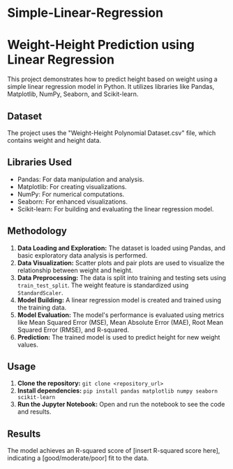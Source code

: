 # Simple-Linear-Regression
# Weight-Height Prediction using Linear Regression

This project demonstrates how to predict height based on weight using a simple linear regression model in Python. It utilizes libraries like Pandas, Matplotlib, NumPy, Seaborn, and Scikit-learn.

## Dataset

The project uses the "Weight-Height Polynomial Dataset.csv" file, which contains weight and height data.

## Libraries Used

* Pandas: For data manipulation and analysis.
* Matplotlib: For creating visualizations.
* NumPy: For numerical computations.
* Seaborn: For enhanced visualizations.
* Scikit-learn: For building and evaluating the linear regression model.

## Methodology

1. **Data Loading and Exploration:** The dataset is loaded using Pandas, and basic exploratory data analysis is performed.
2. **Data Visualization:** Scatter plots and pair plots are used to visualize the relationship between weight and height.
3. **Data Preprocessing:** The data is split into training and testing sets using `train_test_split`. The weight feature is standardized using `StandardScaler`.
4. **Model Building:** A linear regression model is created and trained using the training data.
5. **Model Evaluation:** The model's performance is evaluated using metrics like Mean Squared Error (MSE), Mean Absolute Error (MAE), Root Mean Squared Error (RMSE), and R-squared.
6. **Prediction:** The trained model is used to predict height for new weight values.

## Usage

1. **Clone the repository:** `git clone <repository_url>`
2. **Install dependencies:** `pip install pandas matplotlib numpy seaborn scikit-learn`
3. **Run the Jupyter Notebook:** Open and run the notebook to see the code and results.

## Results

The model achieves an R-squared score of [insert R-squared score here], indicating a [good/moderate/poor] fit to the data.

